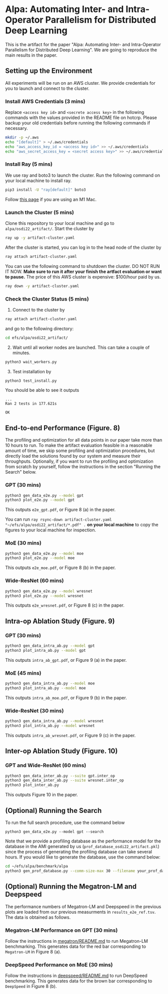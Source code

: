 # Alpa: Automating Inter- and Intra-Operator Parallelism for Distributed Deep Learning
This is the artifact for the paper "Alpa: Automating Inter- and Intra-Operator Parallelism for Distributed Deep Learning".
We are going to reproduce the main results in the paper.

## Setting up the Environment
All experiments will be run on an AWS cluster. We provide credentials for you to launch and connect to the cluster.

### Install AWS Credentials (3 mins)
Replace `<access key id>` and `<secrete access key>` in the following commands with the
values provided in the README file on hotcrp. 
Please backup your old credentials before running the following commands if necessary.
```bash
mkdir -p ~/.aws
echo "[default]" > ~/.aws/credentials
echo "aws_access_key_id = <access key id>" >> ~/.aws/credentials
echo "aws_secret_access_key = <secret access key>" >> ~/.aws/credentials
```

### Install Ray (5 mins)
We use ray and boto3 to launch the cluster.
Run the following command on your local machine to install ray. 
```bash
pip3 install -U "ray[default]" boto3
```
Follow [this page](https://docs.ray.io/en/latest/ray-overview/installation.html#m1-mac-apple-silicon-support) if you are using an M1 Mac.

### Launch the Cluster (5 mins)
Clone this repository to your local machine and go to `alpa/osdi22_artifact/`. Start the cluster by
```bash
ray up -y artifact-cluster.yaml
```

After the cluster is started, you can log in to the head node of the cluster by
```bash
ray attach artifact-cluster.yaml
```

You can use the following command to shutdown the cluster. DO NOT RUN IT NOW.
**Make sure to run it after your finish the artfact evaluation or want to pause.**
The price of this AWS cluster is expensive: $100/hour paid by us.
```bash
ray down -y artifact-cluster.yaml
```

### Check the Cluster Status (5 mins)
1. Connect to the cluster by
  ```bash
  ray attach artifact-cluster.yaml
  ```
  and go to the following directory:
  ```bash
  cd efs/alpa/osdi22_artifact/
  ```
2. Wait until all worker nodes are launched. This can take a couple of minutes.
  ```bash
  python3 wait_workers.py
  ```
3. Test installation by
  ```bash
  python3 test_install.py
  ```

  You should be able to see it outputs
  ```
  ...
  Ran 2 tests in 177.621s

  OK
  ```

## End-to-end Performance (Figure. 8)
The profiling and optimization for all data points in our paper take more than 10 hours to run.
To make the artifact evaluation feasible in a reasonable amount of time, we skip some profiling and
optimization procedures, but directly load the solutions found by our system and measure their throughputs.
Optionally, if you want to run the profiling and optimization from scratch by yourself, follow the
instructions in the section "Running the Search" below.

### GPT (30 mins)
```bash
python3 gen_data_e2e.py --model gpt
python3 plot_e2e.py --model gpt
```
This outputs `e2e_gpt.pdf`, or Figure 8 (a) in the paper.

You can run `ray rsync-down artifact-cluster.yaml "~/efs/alpa/osdi22_artifact/*.pdf" .` **on your local machine**
to copy the figures to your local machine for inspection.

### MoE (30 mins)
```bash
python3 gen_data_e2e.py --model moe
python3 plot_e2e.py --model moe
```
This outputs `e2e_moe.pdf`, or Figure 8 (b) in the paper.

### Wide-ResNet (60 mins)
```bash
python3 gen_data_e2e.py --model wresnet
python3 plot_e2e.py --model wresnet
```
This outputs `e2e_wresnet.pdf`, or Figure 8 (c) in the paper.

## Intra-op Ablation Study (Figure. 9)

### GPT  (30 mins)
```bash
python3 gen_data_intra_ab.py --model gpt
python3 plot_intra_ab.py --model gpt
```
This outputs `intra_ab_gpt.pdf`, or Figure 9 (a) in the paper.

### MoE (45 mins)
```bash
python3 gen_data_intra_ab.py --model moe
python3 plot_intra_ab.py --model moe
```
This outputs `intra_ab_moe.pdf`, or Figure 9 (b) in the paper.

### Wide-ResNet (30 mins)
```bash
python3 gen_data_intra_ab.py --model wresnet
python3 plot_intra_ab.py --model wresnet
```
This outputs `intra_ab_wresnet.pdf`, or Figure 9 (c) in the paper.

## Inter-op Ablation Study (Figure. 10)

### GPT and Wide-ResNet (60 mins)
```bash
python3 gen_data_inter_ab.py --suite gpt.inter_op
python3 gen_data_inter_ab.py --suite wresnet.inter_op
python3 plot_inter_ab.py
```
This outputs Figure 10 in the paper.

## (Optional) Running the Search
To run the full search procedure, use the command below
```
python3 gen_data_e2e.py --model gpt --search
```

Note that we provide a profiling database as the performance model for the database in the AMI generated by us (`prof_database_osdi22_artifact.pkl`) since the process of generating the profiling database can take several hours. If you would like to generate the database, use the command below:
```bash
cd ~/efs/alpa/benchmark/alpa
python3 gen_prof_database.py --comm-size-max 30 --filename your_prof_database.pkl
```

## (Optional) Running the Megatron-LM and Deepspeed
The performance numbers of Megatron-LM and Deepspeed in the previous plots are
loaded from our previous measurments in `results_e2e_ref.tsv`.
The data is obtained as follows.

### Megatron-LM Performance on GPT (30 mins)
Follow the instructions in [megatron/README.md](megatron/README.md) to run Megatron-LM benchmarking.
This generates data for the red bar corresponding to `Megatron-LM` in Figure 8 (a).

### DeepSpeed Performance on MoE (30 mins)
Follow the instructions in [deepspeed/README.md](deepspeed/README.md) to run DeepSpeed benchmarking.
This generates data for the brown bar corresponding to `DeepSpeed` in Figure 8 (b).
